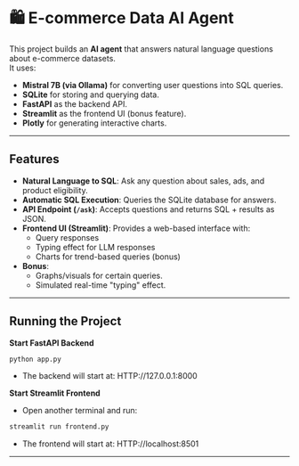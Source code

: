 # 🛍️ E-commerce Data AI Agent

This project builds an **AI agent** that answers natural language questions about e-commerce datasets.  
It uses:
- **Mistral 7B (via Ollama)** for converting user questions into SQL queries.
- **SQLite** for storing and querying data.
- **FastAPI** as the backend API.
- **Streamlit** as the frontend UI (bonus feature).
- **Plotly** for generating interactive charts.

---

## **Features**
- **Natural Language to SQL**: Ask any question about sales, ads, and product eligibility.
- **Automatic SQL Execution**: Queries the SQLite database for answers.
- **API Endpoint (`/ask`)**: Accepts questions and returns SQL + results as JSON.
- **Frontend UI (Streamlit)**: Provides a web-based interface with:
  - Query responses
  - Typing effect for LLM responses
  - Charts for trend-based queries (bonus)
- **Bonus**:
  - Graphs/visuals for certain queries.
  - Simulated real-time "typing" effect.

---

## **Running the Project**
**Start FastAPI Backend**
```bash
python app.py
```
- The backend will start at: HTTP://127.0.0.1:8000

**Start Streamlit Frontend**
- Open another terminal and run:
```bash
streamlit run frontend.py
```
- The frontend will start at: HTTP://localhost:8501 

---
